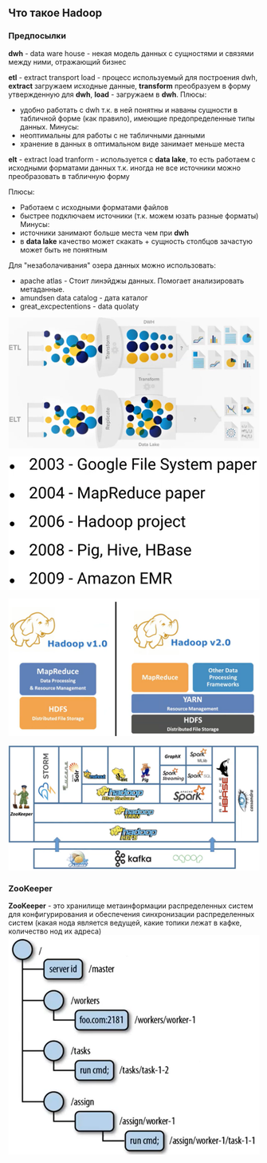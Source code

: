 ## Что такое Hadoop

### Предпосылки

**dwh** - data ware house - некая модель данных с сущностями и связями между ними, отражающий бизнес

**etl** - extract transport load - процесс используемый для построения dwh, **extract** загружаем исходные данные, **transform** преобразуем в форму утвержденную для **dwh**, **load** - загружаем в **dwh**.
Плюсы:
- удобно работать с dwh т.к. в ней понятны и наваны сущности в табличной форме (как правило), имеющие предопределенные типы данных.
Минусы:
- неоптимальны для работы с не табличными данными
- хранение в данных в оптимальном виде занимает меньше места

**elt** - extract load tranform - используется с **data lake**, то есть работаем с исходными форматами данных т.к. иногда не все источники можно преобразовать в табличную форму

Плюсы:
- Работаем с исходными форматами файлов
- быстрее подключаем источники (т.к. можем юзать разные форматы)
Минусы:
- источники занимают больше места чем при **dwh**
- в **data lake** качество может скакать + сущность столбцов зачастую может быть не понятным

Для "незаболачивания" озера данных можно использовать:
- apache atlas - Стоит линэйджы данных. Помогает анализировать метаданные. 
- amundsen data catalog - дата каталог
- great_excpectentions - data quolaty

![](./picture/etl_elt.png)


![](./picture/hadoop_history.png)

![](./picture/hadoop_history_1.png)

![](./picture/hadoop_hierarchy.png)

### ZooKeeper
**ZooKeeper** - это хранилище метаинформации распределенных систем для конфигурирования и обеспечения синхронизации распределенных систем (какая нода является ведущей, какие топики лежат в кафке, количество нод их адреса)
![](./picture/zookepper.png) 